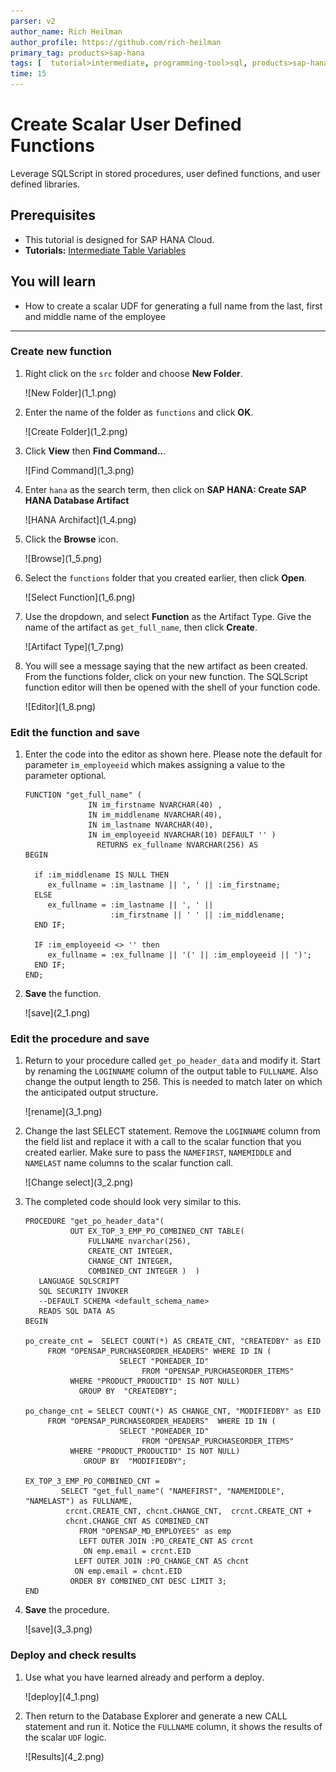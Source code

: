 ```yaml
---
parser: v2
author_name: Rich Heilman
author_profile: https://github.com/rich-heilman
primary_tag: products>sap-hana
tags: [  tutorial>intermediate, programming-tool>sql, products>sap-hana, products>sap-hana-cloud, products>sap-business-application-studio]   
time: 15
---
```


# Create Scalar User Defined Functions
<!-- description --> Leverage SQLScript in stored procedures, user defined functions, and user defined libraries.

## Prerequisites
- This tutorial is designed for SAP HANA Cloud.
- **Tutorials:**  [Intermediate Table Variables](hana-cloud-sqlscript-table-var)

## You will learn  
- How to create a scalar UDF for generating a full name from the last, first and middle name of the employee

---

### Create new function


1. Right click on the `src` folder and choose **New Folder**.

    <!-- border -->![New Folder](1_1.png)

2. Enter the name of the folder as `functions` and click **OK**.

    <!-- border -->![Create Folder](1_2.png)

3. Click **View** then  **Find Command..**.

    <!-- border -->![Find Command](1_3.png)

4. Enter `hana` as the search term, then click on **SAP HANA: Create SAP HANA Database Artifact**

    <!-- border -->![HANA Archifact](1_4.png)

5. Click the **Browse** icon.

    <!-- border -->![Browse](1_5.png)

6. Select the `functions` folder that you created earlier, then click **Open**.

    <!-- border -->![Select Function](1_6.png)

7. Use the dropdown, and select **Function** as the Artifact Type. Give the name of the artifact as  `get_full_name`, then click **Create**.

    <!-- border -->![Artifact Type](1_7.png)

8. You will see a message saying that the new artifact as been created. From the functions folder, click on your new function. The SQLScript function editor will then be opened with the shell of your function code.

    <!-- border -->![Editor](1_8.png)


### Edit the function and save


1. Enter the code into the editor as shown here.  Please note the default for parameter `im_employeeid` which makes assigning a value to the parameter optional.

    ```SQLCRIPT
    FUNCTION "get_full_name" (
                  IN im_firstname NVARCHAR(40) ,
                  IN im_middlename NVARCHAR(40),
                  IN im_lastname NVARCHAR(40),
                  IN im_employeeid NVARCHAR(10) DEFAULT '' )
        			RETURNS ex_fullname NVARCHAR(256) AS
    BEGIN

      if :im_middlename IS NULL THEN
         ex_fullname = :im_lastname || ', ' || :im_firstname;
      ELSE
         ex_fullname = :im_lastname || ', ' ||
                       :im_firstname || ' ' || :im_middlename;
      END IF;

      IF :im_employeeid <> '' then
         ex_fullname = :ex_fullname || '(' || :im_employeeid || ')';
      END IF;
    END;
    ```

2. **Save** the function.

    <!-- border -->![save](2_1.png)



### Edit the procedure and save


1. Return to your procedure called `get_po_header_data` and modify it. Start by renaming the `LOGINNAME` column of the output table to `FULLNAME`. Also change the output length to 256. This is needed to match later on which the anticipated output structure.

    <!-- border -->![rename](3_1.png)

2. Change the last SELECT statement.  Remove the `LOGINNAME` column from the field list and replace it with a call to the scalar function that you created earlier.  Make sure to pass the `NAMEFIRST`, `NAMEMIDDLE` and `NAMELAST` name columns to the scalar function call.

    <!-- border -->![Change select](3_2.png)

3. The completed code should look very similar to this.

    ```SQLCRIPT
    PROCEDURE "get_po_header_data"(
              OUT EX_TOP_3_EMP_PO_COMBINED_CNT TABLE(
                  FULLNAME nvarchar(256),
                  CREATE_CNT INTEGER,
                  CHANGE_CNT INTEGER,
                  COMBINED_CNT INTEGER )  )
       LANGUAGE SQLSCRIPT
       SQL SECURITY INVOKER
       --DEFAULT SCHEMA <default_schema_name>
       READS SQL DATA AS
    BEGIN

    po_create_cnt =  SELECT COUNT(*) AS CREATE_CNT, "CREATEDBY" as EID
         FROM "OPENSAP_PURCHASEORDER_HEADERS" WHERE ID IN (
                         SELECT "POHEADER_ID"
                              FROM "OPENSAP_PURCHASEORDER_ITEMS"
              WHERE "PRODUCT_PRODUCTID" IS NOT NULL)
                GROUP BY  "CREATEDBY";

    po_change_cnt = SELECT COUNT(*) AS CHANGE_CNT, "MODIFIEDBY" as EID
         FROM "OPENSAP_PURCHASEORDER_HEADERS"  WHERE ID IN (
                         SELECT "POHEADER_ID"
                              FROM "OPENSAP_PURCHASEORDER_ITEMS"
              WHERE "PRODUCT_PRODUCTID" IS NOT NULL)
                 GROUP BY  "MODIFIEDBY";

    EX_TOP_3_EMP_PO_COMBINED_CNT =
            SELECT "get_full_name"( "NAMEFIRST", "NAMEMIDDLE", "NAMELAST") as FULLNAME,
             crcnt.CREATE_CNT, chcnt.CHANGE_CNT,  crcnt.CREATE_CNT +
             chcnt.CHANGE_CNT AS COMBINED_CNT
                FROM "OPENSAP_MD_EMPLOYEES" as emp
                LEFT OUTER JOIN :PO_CREATE_CNT AS crcnt
                 ON emp.email = crcnt.EID
               LEFT OUTER JOIN :PO_CHANGE_CNT AS chcnt
               ON emp.email = chcnt.EID
              ORDER BY COMBINED_CNT DESC LIMIT 3;
    END
    ```

4. **Save** the procedure.

    <!-- border -->![save](3_3.png)


### Deploy and check results


1. Use what you have learned already and perform a deploy.

    <!-- border -->![deploy](4_1.png)

2. Then return to the Database Explorer and generate a new CALL statement and run it. Notice the `FULLNAME` column, it shows the results of the scalar `UDF` logic.

    <!-- border -->![Results](4_2.png)


